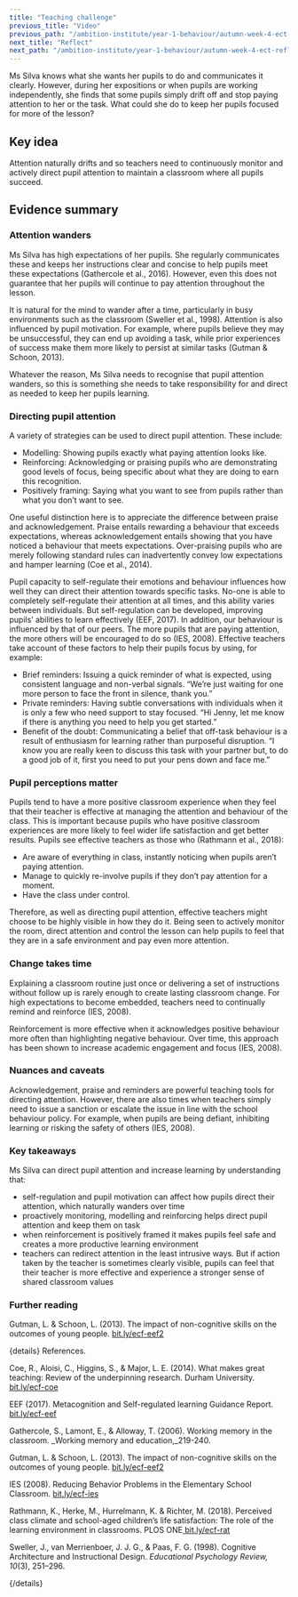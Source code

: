 ```yaml
---
title: "Teaching challenge"
previous_title: "Video"
previous_path: "/ambition-institute/year-1-behaviour/autumn-week-4-ect-video"
next_title: "Reflect"
next_path: "/ambition-institute/year-1-behaviour/autumn-week-4-ect-reflect"
---
```



Ms Silva knows what she wants her pupils to do and communicates it clearly. However, during her expositions or when pupils are working independently, she finds that some pupils simply drift off and stop paying attention to her or the task. What could she do to keep her pupils focused for more of the lesson?

## Key idea

Attention naturally drifts and so teachers need to continuously monitor and actively direct pupil attention to maintain a classroom where all pupils succeed.

## Evidence summary

### Attention wanders

Ms Silva has high expectations of her pupils. She regularly communicates these and keeps her instructions clear and concise to help pupils meet these expectations (Gathercole et al., 2016). However, even this does not guarantee that her pupils will continue to pay attention throughout the lesson.

It is natural for the mind to wander after a time, particularly in busy environments such as the classroom (Sweller et al., 1998). Attention is also influenced by pupil motivation. For example, where pupils believe they may be unsuccessful, they can end up avoiding a task, while prior experiences of success make them more likely to persist at similar tasks (Gutman & Schoon, 2013).

Whatever the reason, Ms Silva needs to recognise that pupil attention wanders, so this is something she needs to take responsibility for and direct as needed to keep her pupils learning.

### Directing pupil attention

A variety of strategies can be used to direct pupil attention. These include:

- Modelling: Showing pupils exactly what paying attention looks like.
- Reinforcing: Acknowledging or praising pupils who are demonstrating good levels of focus, being specific about what they are doing to earn this recognition.
- Positively framing: Saying what you want to see from pupils rather than what you don’t want to see.

One useful distinction here is to appreciate the difference between praise and acknowledgement. Praise entails rewarding a behaviour that exceeds expectations, whereas acknowledgement entails showing that you have noticed a behaviour that meets expectations. Over-praising pupils who are merely following standard rules can inadvertently convey low expectations and hamper learning (Coe et al., 2014).

Pupil capacity to self-regulate their emotions and behaviour influences how well they can direct their attention towards specific tasks. No-one is able to completely self-regulate their attention at all times, and this ability varies between individuals. But self-regulation can be developed, improving pupils’ abilities to learn effectively (EEF, 2017). In addition, our behaviour is influenced by that of our peers. The more pupils that are paying attention, the more others will be encouraged to do so (IES, 2008). Effective teachers take account of these factors to help their pupils focus by using, for example:

- Brief reminders: Issuing a quick reminder of what is expected, using consistent language and non-verbal signals. “We’re just waiting for one more person to face the front in silence, thank you.”
- Private reminders: Having subtle conversations with individuals when it is only a few who need support to stay focused. “Hi Jenny, let me know if there is anything you need to help you get started.”
- Benefit of the doubt: Communicating a belief that off-task behaviour is a result of enthusiasm for learning rather than purposeful disruption. “I know you are really keen to discuss this task with your partner but, to do a good job of it, first you need to put your pens down and face me.”

### Pupil perceptions matter

Pupils tend to have a more positive classroom experience when they feel that their teacher is effective at managing the attention and behaviour of the class. This is important because pupils who have positive classroom experiences are more likely to feel wider life satisfaction and get better results. Pupils see effective teachers as those who (Rathmann et al., 2018):

- Are aware of everything in class, instantly noticing when pupils aren’t paying attention.
- Manage to quickly re-involve pupils if they don’t pay attention for a moment.
- Have the class under control.

Therefore, as well as directing pupil attention, effective teachers might choose to be highly visible in how they do it. Being seen to actively monitor the room, direct attention and control the lesson can help pupils to feel that they are in a safe environment and pay even more attention.

### Change takes time

Explaining a classroom routine just once or delivering a set of instructions without follow up is rarely enough to create lasting classroom change. For high expectations to become embedded, teachers need to continually remind and reinforce (IES, 2008).

Reinforcement is more effective when it acknowledges positive behaviour more often than highlighting negative behaviour. Over time, this approach has been shown to increase academic engagement and focus (IES, 2008).

### Nuances and caveats

Acknowledgement, praise and reminders are powerful teaching tools for directing attention. However, there are also times when teachers simply need to issue a sanction or escalate the issue in line with the school behaviour policy. For example, when pupils are being defiant, inhibiting learning or risking the safety of others (IES, 2008).



### Key takeaways
Ms Silva can direct pupil attention and increase learning by understanding that:
- self-regulation and pupil motivation can affect how pupils direct their attention, which naturally wanders over time 
- proactively monitoring, modelling and reinforcing helps direct pupil attention and keep them on task 
- when reinforcement is positively framed it makes pupils feel safe and creates a more productive learning environment 
- teachers can redirect attention in the least intrusive ways. But if action taken by the teacher is sometimes clearly visible, pupils can feel that their teacher is more effective and experience a stronger sense of shared classroom values


### Further reading

Gutman, L. & Schoon, L. (2013). The impact of non-cognitive skills on the outcomes of young people. [bit.ly/ecf-eef2](http://bit.ly/ecf-eef2)

{details}
References.


Coe, R., Aloisi, C., Higgins, S., &amp; Major, L. E. (2014). What makes great teaching: Review of the underpinning research. Durham University. <a href="http://bit.ly/ecf-coe" target="_blank" rel="noopener">bit.ly/ecf-coe</a>

EEF (2017). Metacognition and Self-regulated learning Guidance Report. <a href="http://bit.ly/ecf-eef" target="_blank" rel="noopener">bit.ly/ecf-eef</a>

Gathercole, S., Lamont, E., &amp; Alloway, T. (2006). Working memory in the classroom. _Working memory and education,_219-240.

Gutman, L. &amp; Schoon, L. (2013). The impact of non-cognitive skills on the outcomes of young people. <a href="http://bit.ly/ecf-eef2" target="_blank" rel="noopener">bit.ly/ecf-eef2</a>

IES (2008). Reducing Behavior Problems in the Elementary School Classroom. <a href="http://bit.ly/ecf-ies" target="_blank" rel="noopener">bit.ly/ecf-ies</a>

Rathmann, K., Herke, M., Hurrelmann, K. &amp; Richter, M. (2018). Perceived class climate and school-aged children’s life satisfaction: The role of the learning environment in classrooms. PLOS ONE<a href="http://bit.ly/ecf-rat" target="_blank" rel="noopener"> bit.ly/ecf-rat</a>

Sweller, J., van Merrienboer, J. J. G., &amp; Paas, F. G. (1998). Cognitive Architecture and Instructional Design. _Educational Psychology Review, 10_(3), 251–296.

{/details}

